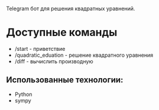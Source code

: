 Telegram бот для решения квадратных уравнений.

# Доступные команды
* /start - приветствие
* /quadratic_eduation - решение квадратного уравнения
* /diff - вычислить производную

## Использованные технологии:
* Python
* sympy
